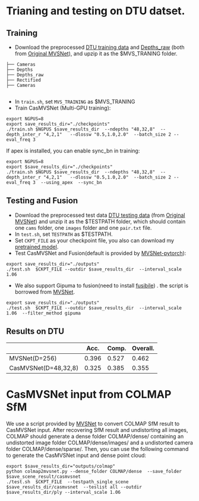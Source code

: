 # Trianing and testing on DTU datset.
## Training
* Download the preprocessed [DTU training data](https://drive.google.com/file/d/1eDjh-_bxKKnEuz5h-HXS7EDJn59clx6V/view)
 and [Depths_raw](https://virutalbuy-public.oss-cn-hangzhou.aliyuncs.com/share/cascade-stereo/CasMVSNet/dtu_data/dtu_train_hr/Depths_raw.zip) 
 (both from [Original MVSNet](https://github.com/YoYo000/MVSNet)), and upzip it as the $MVS_TRANING  folder.

```                
├── Cameras    
├── Depths
├── Depths_raw   
├── Rectified
├── Cameras                               
             
```

* In ``train.sh``, set ``MVS_TRAINING`` as $MVS_TRANING
* Train CasMVSNet (Multi-GPU training): 

```
export NGPUS=8
export save_results_dir="./checkpoints"
./train.sh $NGPUS $save_results_dir  --ndepths "48,32,8"  --depth_inter_r "4,2,1"   --dlossw "0.5,1.0,2.0"  --batch_size 2 --eval_freq 3
```

If apex is installed, you can enable sync_bn in training:
```
export NGPUS=8
export $save_results_dir="./checkpoints"
./train.sh $NGPUS $save_results_dir  --ndepths "48,32,8"  --depth_inter_r "4,2,1"   --dlossw "0.5,1.0,2.0"  --batch_size 2 --eval_freq 3  --using_apex  --sync_bn
```

## Testing and Fusion
* Download the preprocessed test data [DTU testing data](https://drive.google.com/open?id=135oKPefcPTsdtLRzoDAQtPpHuoIrpRI_) (from [Original MVSNet](https://github.com/YoYo000/MVSNet)) and unzip it as the $TESTPATH folder, which should contain one ``cams`` folder, one ``images`` folder and one ``pair.txt`` file.
* In ``test.sh``, set ``TESTPATH`` as $TESTPATH.
* Set ``CKPT_FILE``  as your checkpoint file, you also can download my [pretrained model](https://virutalbuy-public.oss-cn-hangzhou.aliyuncs.com/share/cascade-stereo/CasMVSNet/48_32_8-4-2-1_dlossw-0.5-1.0-2.0/casmvsnet.ckpt).
* Test CasMVSNet and Fusion(default is provided by [MVSNet-pytorch](https://github.com/xy-guo/MVSNet_pytorch)): 
```
export save_results_dir="./outputs"
./test.sh  $CKPT_FILE --outdir $save_results_dir  --interval_scale 1.06
```
* We also support Gipuma to fusion(need to install [fusibile](https://github.com/YoYo000/fusibile)) . the script is borrowed from [MVSNet](https://github.com/YoYo000/MVSNet). 
```
export save_results_dir="./outputs"
./test.sh  $CKPT_FILE --outdir $save_results_dir  --interval_scale 1.06  --filter_method gipuma
```

## Results on DTU
|                       | Acc.   | Comp.  | Overall. |
|-----------------------|--------|--------|----------|
| MVSNet(D=256)         | 0.396  | 0.527  | 0.462    |
| CasMVSNet(D=48,32,8)  | 0.325  | 0.385  | 0.355    |


# CasMVSNet input from COLMAP SfM
We use a script provided by [MVSNet](https://github.com/YoYo000/MVSNet) to convert COLMAP SfM 
result to CasMVSNet input. After recovering SfM result and undistorting all images, 
COLMAP should generate a dense folder COLMAP/dense/ containing an undistorted image folder 
COLMAP/dense/images/ and a undistorted camera folder COLMAP/dense/sparse/. Then, you can use the following command to generate the CasMVSNet input and dense point cloud:

```
export $save_results_dir="outputs/colmap"
python colmap2mvsnet.py --dense_folder COLMAP/dense  --save_folder $save_scene_result/casmvsnet
./test.sh  $CKPT_FILE  --testpath_single_scene $save_results_dir/casmvsnet  --teslist all --outdir $save_results_dir/ply --interval_scale 1.06  
```


